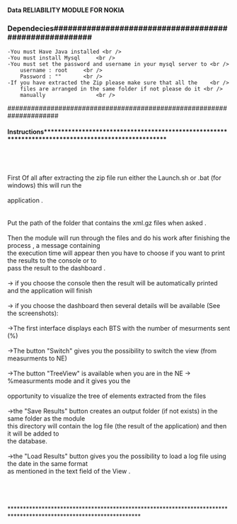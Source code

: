 #### Data RELIABILITY MODULE FOR NOKIA 

### Dependecies#######################################################<br />
	-You must Have Java installed <br />
	-You must install Mysql 	<br />									
	-You must set the password and username in your mysql server to <br />
		username : root		<br />										
		Password : ""		<br />										
	-If you have extracted the Zip please make sure that all the 	<br />
	 	files are arranged in the same folder if not please do it <br />	
	  	manually				<br />									
#####################################################################<br />

#### Instructions***************************************************************************************************<br />
<br />																		<br />										 
First Of all after extracting the zip file run either the Launch.sh or .bat (for windows) this will run the   <br />   
application .	<br />																		<br />					     
Put the path of the folder that contains the xml.gz files when asked .	<br />										 <br />
Then the module will run through the files and do his work after finishing the process , a message containing 	<br /> 
the execution time will appear then you have to choose if you want to print the results to the console or to 	 <br />
pass the result to the dashboard .											<br />								     <br />
 	-> if you choose the console then the result will be automatically printed and the application will finish <br />  
 	-> if you choose the dashboard then several details will be available (See the screenshots):			<br />	 
 		->The first interface displays each BTS with the number of mesurments sent (%)					<br />		 <br />
 		->The button "Switch" gives you the possibility to switch the view (from measurments to NE)	<br />			 
 		->The button "TreeView" is available when you are in the NE -> %measurments mode and it gives you the <br />   
 		opportunity to visualize the tree of elements extracted from the files 						<br />		     
 		->the "Save Results" button creates an output folder (if not exists) in the same folder as the module 	 <br />
 		this directory will contain the log file (the result of the application) and then it will be added to    <br />
 		the database.													<br />										 <br />
 		->the "Load Results" button gives you the possibility to load a log file using the date in the same format<br />
 		as mentioned in the text field of the View .									<br />				    	 <br />
 					<br />																		<br />					 
******************************************************************************************************************<br />

